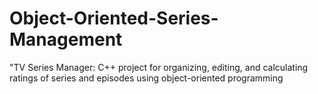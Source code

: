 # Object-Oriented-Series-Management
"TV Series Manager: C++ project for organizing, editing, and calculating ratings of series and episodes using object-oriented programming
